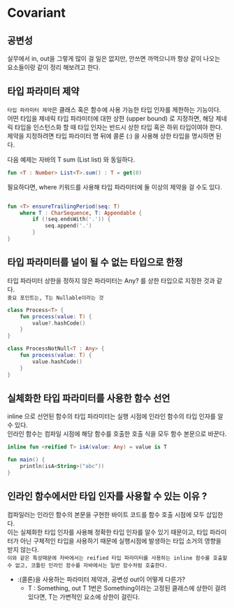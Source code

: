 # Covariant
## 공변성

실무에서 in, out을 그렇게 많이 걸 일은 없지만, 안쓰면 까먹으니까 항상 같이 나오는 요소들이랑 같이 정리 해보려고 한다.

## 타입 파라미터 제약

`타입 파라미터 제약`은 클래스 혹은 함수에 사용 가능한 타입 인자를 제한하는 기능이다.
어떤 타입을 제네릭 타입 파라미터에 대한 상한 (upper bound) 로 지정하면, 해당 제네릭 타입을 인스턴스화 할 때 타입 인자는 반드시 상한 타입 혹은 하위 타입이여야 한다.  
제약을 지정하려면 타입 파라미터 명 뒤에 콜론 (:) 을 사용해 상한 타입을 명시하면 된다.    
  
다음 예제는 자바의 <T extends Number> T sum (List<T> list) 와 동일하다.
```kotlin
fun <T : Number> List<T>.sum() : T = get(0)
```

필요하다면, where 키워드를 사용해 타입 파라미터에 둘 이상의 제약을 걸 수도 있다.
```kotlin

fun <T> ensureTrailingPeriod(seq: T)
    where T : CharSequence, T: Appendable {
        if (!seq.endsWith('.')) {
            seq.append('.')
        }
}
```

## 타입 파라미터를 널이 될 수 없는 타입으로 한정
타입 파라미터 상한을 정하지 않은 파라미터는 Any? 를 상한 타입으로 지정한 것과 같다.  
`중요 포인트는, T는 Nullable이라는 것`
```kotlin
class Process<T> {
    fun process(value: T) {
        value?.hashCode()
    }
}

class ProcessNotNull<T : Any> {
    fun process(value: T) {
        value.hashCode()
    }
}
```

## 실체화한 타입 파라미터를 사용한 함수 선언
inline 으로 선언된 함수의 타입 파라미터는 실행 시점에 인라인 함수의 타입 인자를 알 수 있다.  
인라인 함수는 컴파일 시점에 해당 함수를 호출한 호출 식을 모두 함수 본문으로 바꾼다.

```kotlin
inline fun <reified T> isA(value: Any) = value is T

fun main() {
    println(isA<String>("abc"))
}
```

## 인라인 함수에서만 타입 인자를 사용할 수 있는 이유 ?
컴파일러는 인라인 함수의 본문을 구현한 바이트 코드를 함수 호출 시점에 모두 삽입한다.  
이는 실체화한 타입 인자를 사용해 정확한 타입 인자를 알수 있기 때문이고, 타입 파라미터가 아닌 구체적인 타입을 사용하기 때문에 실행시점에 발생하는 타입 소거의 영향을 받지 않는다.  
`이와 같은 특성때문에 자바에서는 reified 타입 파라미터를 사용하는 inline 함수를 호출할 수 없고, 코틀린 인라인 함수를 자바에서는 일반 함수처럼 호출한다.`


+ :(콜론)을 사용하는 파라미터 제약과, 공변성 out이 어떻게 다른가?
  + T : Something, out T 1번은 Something이라는 고정된 클래스에 상한이 걸려있다면, T는 가변적인 요소에 상한이 걸린다.
